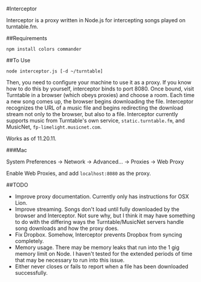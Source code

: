 #Interceptor

Interceptor is a proxy written in Node.js for intercepting songs played
on turntable.fm.

##Requirements

    npm install colors commander


##To Use

    node interceptor.js [-d ~/turntable]

Then, you need to configure your machine to use it as a proxy. If you
know how to do this by yourself, interceptor binds to port 8080. Once
bound, visit Turntable in a browser (which obeys proxies) and choose a
room. Each time a new song comes up, the browser begins downloading the
file. Interceptor recognizes the URL of a music file and begins
redirecting the download stream not only to the browser, but also to a
file. Interceptor currently supports music from Turntable's own service,
`static.turntable.fm`, and MusicNet, `fp-limelight.musicnet.com`.

Works as of 11.20.11.


###Mac

System Preferences -> Network -> Advanced... -> Proxies -> Web Proxy

Enable Web Proxies, and add `localhost:8080` as the proxy.


##TODO

* Improve proxy documentation. Currently only has instructions for OSX
  Lion.
* Improve streaming. Songs don't load until fully downloaded by the
  browser and Interceptor. Not sure why, but I think it may have
  something to do with the differing ways the Turntable/MusicNet servers
  handle song downloads and how the proxy does.
* Fix Dropbox. Somehow, Interceptor prevents Dropbox from syncing
  completely.
* Memory usage. There may be memory leaks that run into the 1 gig memory
  limit on Node. I haven't tested for the extended periods of time that
  may be necessary to run into this issue.
* Either never closes or fails to report when a file has been downloaded
  successfully.

